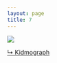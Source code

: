 ```yaml
---
layout: page
title: 7
---
```


<img src="{{ site.url }}/gifs/7.gif" />

<a href="http://kidmograph.tumblr.com/post/91577366254/h-ghw-y">&#8627; Kidmograph</a>
